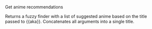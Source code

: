 Get anime recommendations

Returns a fuzzy finder with a list of suggested anime based on the title passed to {{aka}}. Concatenates all arguments into a single title.
